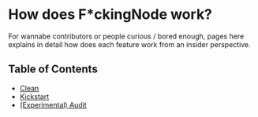 # How does F*ckingNode work?

For wannabe contributors or people curious / bored enough, pages here explains in detail how does each feature work from an insider perspective.

## Table of Contents

- [Clean](clean.md)
- [Kickstart](kickstart.md)
- [(Experimental) Audit](audit.md)
